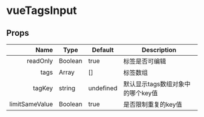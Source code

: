 


# vueTagsInput


## Props
| Name | Type | Default | Description |
| ---:| --- | ---| --- |
| readOnly | Boolean | true | 标签是否可编辑 |
| tags | Array | [] | 标签数组 |
| tagKey | string | undefined | 默认显示tags数组对象中的哪个key值 |
| limitSameValue | Boolean | true | 是否限制重复的key值 |
